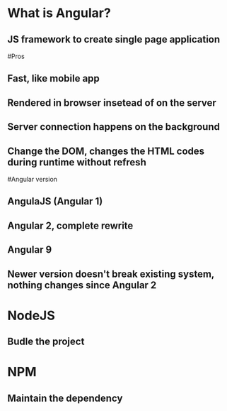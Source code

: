 # What is Angular?
## JS framework to create single page application

#Pros
## Fast, like mobile app
## Rendered in browser insetead of on the server
## Server connection happens on the background
## Change the DOM, changes the HTML codes during runtime without refresh

#Angular version
## AngulaJS (Angular 1)
## Angular 2, complete rewrite
## Angular 9
## Newer version doesn't break existing system, nothing changes since Angular 2

# NodeJS
## Budle the project

# NPM
## Maintain the dependency
